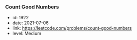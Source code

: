 ### Count Good Numbers

* id: 1922
* date: 2021-07-06
* link: https://leetcode.com/problems/count-good-numbers
* level: Medium
